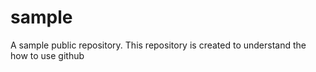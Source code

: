 # sample
A sample public repository.
This repository is created to understand the how to use github 
